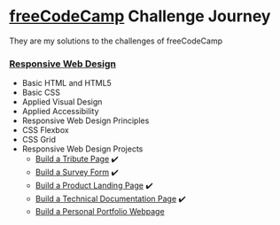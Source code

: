 # [freeCodeCamp](https://www.freecodecamp.org/) Challenge Journey

They are my solutions to the challenges of freeCodeCamp

### [Responsive Web Design](https://www.freecodecamp.org/learn/responsive-web-design/)

- Basic HTML and HTML5
- Basic CSS
- Applied Visual Design
- Applied Accessibility
- Responsive Web Design Principles
- CSS Flexbox
- CSS Grid
- Responsive Web Design Projects
	- [Build a Tribute Page](https://codepen.io/dasilvaguicesar/pen/jOVgZvE) :heavy_check_mark:  
	- [Build a Survey Form](https://codepen.io/dasilvaguicesar/pen/eYgOeeR) :heavy_check_mark:
	- [Build a Product Landing Page](https://codepen.io/dasilvaguicesar/pen/RwKgwGg) :heavy_check_mark:
	- [Build a Technical Documentation Page](https://codepen.io/dasilvaguicesar/pen/abpXWXW) :heavy_check_mark: 
	- [Build a Personal Portfolio Webpage](https://codepen.io/dasilvaguicesar/pen/poRGwEE)
